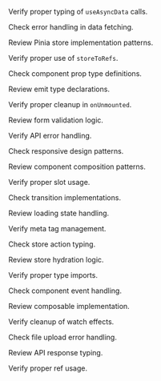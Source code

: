 Verify proper typing of `useAsyncData` calls.

Check error handling in data fetching.

Review Pinia store implementation patterns.

Verify proper use of `storeToRefs`.

Check component prop type definitions.

Review emit type declarations.

Verify proper cleanup in `onUnmounted`.

Review form validation logic.

Verify API error handling.

Check responsive design patterns.

Review component composition patterns.

Verify proper slot usage.

Check transition implementations.

Review loading state handling.

Verify meta tag management.

Check store action typing.

Review store hydration logic.

Verify proper type imports.

Check component event handling.

Review composable implementation.

Verify cleanup of watch effects.

Check file upload error handling.

Review API response typing.

Verify proper ref usage.
